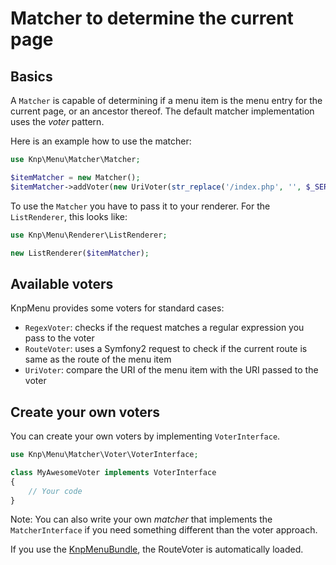 Matcher to determine the current page
=====================================

Basics
------

A `Matcher` is capable of determining if a menu item is the menu entry for the
current page, or an ancestor thereof. The default matcher implementation uses
the *voter* pattern.

Here is an example how to use the matcher:

```php
use Knp\Menu\Matcher\Matcher;

$itemMatcher = new Matcher();
$itemMatcher->addVoter(new UriVoter(str_replace('/index.php', '', $_SERVER['REQUEST_URI'])));
```

To use the `Matcher` you have to pass it to your renderer. For the `ListRenderer`,
this looks like:

```php
use Knp\Menu\Renderer\ListRenderer;

new ListRenderer($itemMatcher);
```

Available voters
----------------

KnpMenu provides some voters for standard cases:

* `RegexVoter`: checks if the request matches a regular expression you pass to the voter
* `RouteVoter`: uses a Symfony2 request to check if the current route is same as the route of the menu item
* `UriVoter`: compare the URI of the menu item with the URI passed to the voter

Create your own voters
----------------------

You can create your own voters by implementing `VoterInterface`.

```php
use Knp\Menu\Matcher\Voter\VoterInterface;

class MyAwesomeVoter implements VoterInterface
{
    // Your code
}
```

Note: You can also write your own *matcher* that implements the `MatcherInterface`
if you need something different than the voter approach.

If you use the [KnpMenuBundle](http://symfony.com/doc/master/bundles/KnpMenuBundle/index.html), the RouteVoter is automatically loaded.
